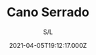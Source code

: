 ---
id: 'a374870b-4017-4024-963a-8cfd45d5f82b'
type: 'movie' # Filme, Série, Anime
title: "Cano Serrado"
synopsis: ["Sargento Sebastião busca vingar a morte do seu irmão, caminhoneiro, com sua arma, uma 12 cano serrado. Violência e redenção em plena Região Centro-Oeste, nos confins do cerrado brasileiro.",
]
originalTitle: "Cano Serrado"
date: '2021-04-05T19:12:17.000Z'
update: '2021-04-05T19:12:17.000Z'
releaseDate: '2018-11-10T03:00:00.000Z'
imdb:
  rating: '5.5' # 8.5
  id: '' # tt0470752
duration: '1h 26 Min'
trailer:
  urls: [
    'NhnGX0H3Fy8',
  ]
tags: ['720p']
genre: ['Ação', 'Crime'] #
quality: 'WEB-DL' # BluRay, WEB-DL, HDTV, WEB-DL4K, WEB-DLe
format: 'Mkv' # MKV, MP4, TS
audio: 'Português' # Dublado, Legendado, Dual Audio, Dub & Leg
subtitle: 'S/L' # Português, inglês,
size: '2.32 GB' # 4.8 GB
audioQuality: 10
videoQuality: 10
directors: []
#  - name: 'Lana Wachowski'
#    image: ''
#  - name: 'Lilly Wachowski'
#    image: ''
cast: []
#  - name: 'Keanu Reeves'
#    image: ''
#    characterName: 'Neo'
writers: []
#  - name: ''
#    image: ''
maturityRating:
  age: '' # L , 10, 12, 14, 16, 18
  topics: [''] # Violence, Illegal drugs, Inappropriate Language, Legal Drugs, Sexual Content, Extreme Violence
###########################################
download:
  
  - url: 'magnet:?xt=urn:btih:8C7FE8A081D5DD2974E311B587D6E121FBBE0B94&dn=Cano.Serrado.2019.720p.WEB-DL.DD2.0.H264-RK&tr=udp%3a%2f%2ftracker.opentrackr.org%3a1337%2fannounce&tr=udp%3a%2f%2ftracker.openbittorrent.com%3a1337%2fannounce&tr=udp%3a%2f%2ftracker.trackerfix.com%3a82%2fannounce&tr=udp%3a%2f%2ftracker.coppersurfer.tk%3a6969%2fannounce&tr=udp%3a%2f%2ftracker.leechers-paradise.org%3a6969%2fannounce&tr=udp%3a%2f%2feddie4.nl%3a6969%2fannounce&tr=udp%3a%2f%2fp4p.arenabg.com%3a1337%2fannounce&tr=udp%3a%2f%2fexplodie.org%3a6969%2fannounce&tr=udp%3a%2f%2fzer0day.ch%3a1337%2fannounce'
    resolution: '720p' # 720p, 1080p, 4K,
    audio: 'Dual Áudio' # Dublado, Legendado, Dual Audio
    size: '' # 4.8 GB
    quality: '' # BluRay, WEB-DL
    format: '' # MKV
images:
  cover: '/assets/movies/cano-serrado.jpg'
  background: '/assets/movies/'
---